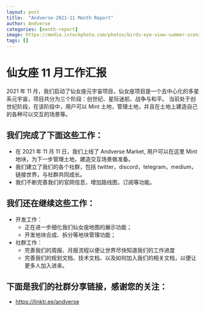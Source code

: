 ```yaml
---
layout: post
title:  "Andverse-2021-11 Month Report"
author: Andverse
categories: [month-report]
image: https://media.istockphoto.com/photos/birds-eye-view-summer-scenic-landscape-at-sunset-picture-id803068120?b=1&k=20&m=803068120&s=170667a&w=0&h=l9Bc7qCRUVhXqGlIA5hsrdBf_l9zjpimk6zAoARpaTE=
tags: []
---
```


# 仙女座 11 月工作汇报

2021 年 11 月，我们启动了仙女座元宇宙项目，仙女座项目是一个去中心化的多星系元宇宙，项目共分为三个阶段：创世纪、星际迷航、战争与和平。
当前处于创世纪阶段，在该阶段中，用户可以 Mint 土地，管理土地，并且在土地上建造自己的各种可以交互的场景等。

## 我们完成了下面这些工作：
- 在 2021 年 11 月 11 日，我们上线了 Andverse Market, 用户可以在这里 Mint 地块，为下一步管理土地，建造交互场景做准备。
- 我们建立了我们的各个社群，包括 twitter，discord，telegram，medium，链接世界，与社群共同成长。
- 我们不断完善我们的官网信息，增加路线图，订阅等功能。


## 我们还在继续这些工作：
- 开发工作：
    - 正在进一步细化我们仙女座地图的展示功能；
    - 开发地块合成、拆分等地块管理功能；
- 社群工作：
    - 完善我们的周报、月报流程以便让世界尽快知道我们的工作进度
    - 完善我们的规划文档、技术文档、以及如何加入我们的相关文档，以便让更多人加入进来。

## 下面是我们的社群分享链接，感谢您的关注：
- https://linktr.ee/andverse